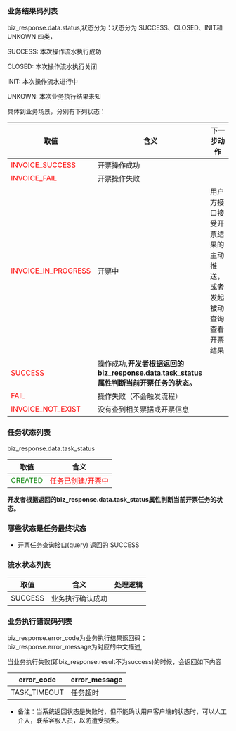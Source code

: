 ### 业务结果码列表

biz_response.data.status,状态分为：状态分为 SUCCESS、CLOSED、INIT和 UNKOWN 四类，

SUCCESS: 本次操作流水执行成功

CLOSED: 本次操作流水执行关闭

INIT: 本次操作流水进行中

UNKOWN: 本次业务执行结果未知

具体到业务场景，分别有下列状态：

取值 |含义 | 下一步动作 
--------- | ------ | -----  
<font color="red">INVOICE_SUCCESS</font>|	开票操作成功	| 
<font color="red">INVOICE_FAIL</font>	| 开票操作失败	| 
<font color="red">INVOICE_IN_PROGRESS</font> | 开票中  | 用户方接口接受开票结果的主动推送，或者发起被动查询查看开票结果
<font color="red">SUCCESS|	操作成功,**开发者根据返回的biz_response.data.task_status属性判断当前开票任务的状态。**| 
<font color="red">FAIL	|操作失败（不会触发流程）| 
<font color="red">INVOICE_NOT_EXIST	|没有查到相关票据或开票信息| 

### 任务状态列表

biz_response.data.task_status	

取值 |含义  
--------- | ------
<font color="green">CREATED</font>	| <font color="red">任务已创建/开票中</font>

**开发者根据返回的biz_response.data.task_status属性判断当前开票任务的状态。**

### 哪些状态是任务最终状态
- 开票任务查询接口(query) 返回的 SUCCESS  


### 流水状态列表

取值 |含义 | 处理逻辑 
--------- | ------ | -----  
SUCCESS	|业务执行确认成功|



### 业务执行错误码列表

biz_response.error_code为业务执行结果返回码；biz_response.error_message为对应的中文描述,

当业务执行失败(即biz_response.result不为success)的时候，会返回如下内容

error_code |error_message
--------- | ------
TASK_TIMEOUT | 任务超时

 * 备注：当系统返回状态是失败时，但不能确认用户客户端的状态时，可以人工介入，联系客服人员，以防遭受损失。